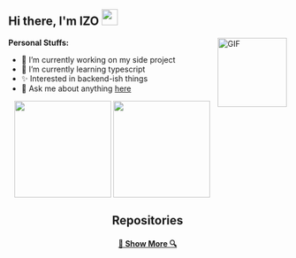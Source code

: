 ## Hi there, I'm IZO <img src="https://github.com/TheDudeThatCode/TheDudeThatCode/blob/master/Assets/Hi.gif" width="29px">

<img align="right" alt="GIF" height="125px" src="https://media3.giphy.com/media/ln7z2eWriiQAllfVcn/200w.webp" />

**Personal Stuffs:**
- 🔭 I’m currently working on my side project
- 🌱 I’m currently learning typescript
- ✨ Interested in backend-ish things 
- 💬 Ask me about anything [here](https://hub.izo.my.id/)

<p align=center>
    <img height=175 align="center" src="https://github-readme-stats.vercel.app/api?username=mrijoo&show_icons=true&theme=tokyonight">
  </a>
  <img height=175 align="center" src="https://github-readme-stats.vercel.app/api/top-langs/?username=mrijoo&hide=c%23&title_color=2aa889&text_color=99d1ce&icon_color=2bbc8a&bg_color=0c1014&langs_count=8&layout=compact" />
  </a>
</p>

<h2 align="center">Repositories</h2>
<h4 align="center">
  <a href=https://github.com/mrijoo?tab=repositories" title="Show Repositories">🔎 Show More 🔍</a>
</h4>
